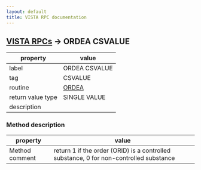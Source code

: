 ```yaml
---
layout: default
title: VISTA RPC documentation
---
```




## [VISTA RPCs](TableOfContent.md) &#8594; ORDEA CSVALUE 

 property | value 
--- | --- 
 label | ORDEA CSVALUE
 tag | CSVALUE
 routine | [ORDEA](http://code.osehra.org/dox/Routine_ORDEA_source.html)
 return value type | SINGLE VALUE
 description | 


### Method description

 property | value 
--- | --- 
 Method comment | return 1 if the order (ORID) is a controlled substance, 0 for non-controlled substance